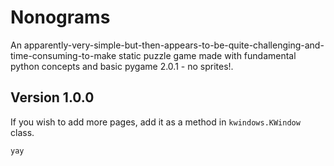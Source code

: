 # Nonograms
An apparently-very-simple-but-then-appears-to-be-quite-challenging-and-time-consuming-to-make static puzzle game made with fundamental python concepts and basic pygame 2.0.1 - no sprites!.

## Version 1.0.0
If you wish to add more pages, add it as a method in `kwindows.KWindow` class.

```
yay
```